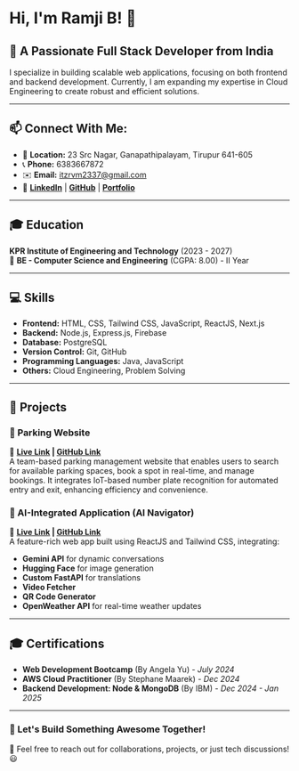 # Hi, I'm Ramji B! 👋

## 🚀 A Passionate Full Stack Developer from India

I specialize in building scalable web applications, focusing on both frontend and backend development. Currently, I am expanding my expertise in Cloud Engineering to create robust and efficient solutions.

---

## 📫 Connect With Me:
- 📍 **Location:** 23 Src Nagar, Ganapathipalayam, Tirupur 641-605
- 📞 **Phone:** 6383667872
- ✉️ **Email:** [itzrvm2337@gmail.com](mailto:itzrvm2337@gmail.com)
- 🔗 **[LinkedIn](#)** | **[GitHub](#)** | **[Portfolio](#)**

---

## 🎓 Education
**KPR Institute of Engineering and Technology** (2023 - 2027)  
📖 **BE - Computer Science and Engineering** (CGPA: 8.00) - II Year

---

## 💻 Skills
- **Frontend:** HTML, CSS, Tailwind CSS, JavaScript, ReactJS, Next.js
- **Backend:** Node.js, Express.js, Firebase
- **Database:** PostgreSQL
- **Version Control:** Git, GitHub
- **Programming Languages:** Java, JavaScript
- **Others:** Cloud Engineering, Problem Solving

---

## 🌟 Projects
### 🚗 Parking Website
🔗 **[Live Link](#) | [GitHub Link](#)**  
A team-based parking management website that enables users to search for available parking spaces, book a spot in real-time, and manage bookings. It integrates IoT-based number plate recognition for automated entry and exit, enhancing efficiency and convenience.

### 🤖 AI-Integrated Application (AI Navigator)
🔗 **[Live Link](#) | [GitHub Link](#)**  
A feature-rich web app built using ReactJS and Tailwind CSS, integrating:
- **Gemini API** for dynamic conversations
- **Hugging Face** for image generation
- **Custom FastAPI** for translations
- **Video Fetcher**
- **QR Code Generator**
- **OpenWeather API** for real-time weather updates

---

## 🎓 Certifications
- **Web Development Bootcamp** (By Angela Yu) - *July 2024*
- **AWS Cloud Practitioner** (By Stephane Maarek) - *Dec 2024*
- **Backend Development: Node & MongoDB** (By IBM) - *Dec 2024 - Jan 2025*

---

### 🚀 Let's Build Something Awesome Together!  
💬 Feel free to reach out for collaborations, projects, or just tech discussions! 😃

